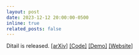 ```yaml
---
layout: post
date: 2023-12-12 20:00:00-0500
inline: true
related_posts: false
---
```


Ditail is released. <a href="https://arxiv.org/abs/2312.08873" target="_blank"> [arXiv]</a> <a href="https://github.com/MAPS-research/Ditail" target="_blank"> [Code]</a> <a href="https://huggingface.co/spaces/MAPS-research/Diffusion-Cocktail" target="_blank"> [Demo]</a> <a href="https://maps-research.github.io/Ditail" target="_blank"> [Website]</a>
